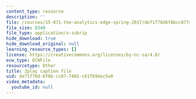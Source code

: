 ```yaml
---
content_type: resource
description: ''
file: /courses/15-071-the-analytics-edge-spring-2017/de71f70d6f8bcc877465c61f69dec5e0_YaEufT_7EbU.srt
file_size: 8340
file_type: application/x-subrip
hide_download: true
hide_download_original: null
learning_resource_types: []
license: https://creativecommons.org/licenses/by-nc-sa/4.0/
ocw_type: OCWFile
resourcetype: Other
title: 3play caption file
uid: de71f70d-6f8b-cc87-7465-c61f69dec5e0
video_metadata:
  youtube_id: null
---
```

